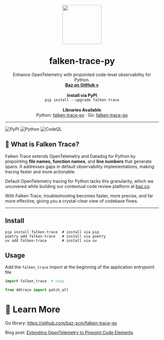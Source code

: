 <div align="center">
   <img align="center" width="128px" src="https://avatars.githubusercontent.com/u/140384842?s=200&v=4" />
   <h1 align="center"><b>falken-trace-py</b></h1>
   <p align="center">
      Enhance OpenTelemetry with pinpointed code-level observability for Python.
      <br />
      <a href="https://github.com/baz-scm/"><strong>Baz on GitHub »</strong></a>
      <br />
      <br />
      <b>Install via PyPI</b>
      <br />
      <code>pip install --upgrade falken-trace</code>
      <br />
      <br />
      <b>Libraries Available</b>
      <br />
      Python: <a href="https://github.com/baz-scm/falken-trace-py">falken-trace-py</a> · 
      Go: <a href="https://github.com/baz-scm/falken-trace-go">falken-trace-go</a>
   </p>
</div>

---

![PyPI](https://img.shields.io/pypi/v/falken-trace) 
![Python](https://img.shields.io/pypi/pyversions/falken-trace) 
![CodeQL](https://github.com/baz-scm/falken-trace-py/workflows/CodeQL/badge.svg)

## 🚀 What is Falken Trace?

Falken Trace extends OpenTelemetry and Datadog for Python by pinpointing **file names, function names**, and **line numbers** that generate spans. It addresses gaps in default observability implementations, making tracing faster and more actionable.

Default OpenTelemetry tracing for Python lacks this granularity, which we uncovered while building our contextual code review platform at [baz.co](https://baz.co).

With Falken Trace, troubleshooting becomes faster, more precise, and far more effective, giving you a crystal-clear view of codebase flows.

---
## Install

```shell
pip install falken-trace  # install via pip
poetry add falken-trace   # install via poetry
uv add falken-trace       # install via uv
```

## Usage
Add the `falken_trace` import at the beginning of the application entrypoint file

```python
import falken_trace  # noqa

from ddtrace import patch_all
```

# 🔗 Learn More
Go library: https://github.com/baz-scm/falken-trace-go

Blog post: [Extending OpenTelemetry to Pinpoint Code Elements](https://baz.co/resources/extending-opentelemetry-to-pinpoint-code-elements-our-journey-to-close-the-gap)
